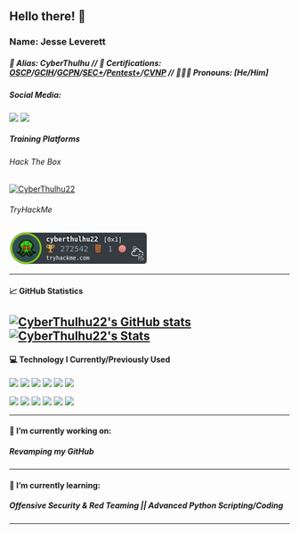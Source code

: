 ## Hello there! 👋
### **Name:** Jesse Leverett
##### :bust_in_silhouette: **Alias:** CyberThulhu // :scroll: **Certifications:** [OSCP](https://www.credly.com/badges/d0f12ced-3989-4ebf-83bf-39b01204c12d)/[GCIH](https://www.credly.com/badges/f5f3ee07-fd28-476c-aa2e-45cbff01fac0)/[GCPN](https://www.credly.com/badges/4e431b8a-cb16-41d2-9073-d90fbf42ba46)/[SEC+](https://www.credly.com/badges/ded471ea-c149-40e0-a7dc-4256eb84ab43)/[Pentest+](https://www.credly.com/badges/57a599de-e3f6-497d-bd28-a98066c377a4)/[CVNP](https://www.credly.com/badges/476aa3d6-9252-47f2-8c95-63522263744a) // 🤵🏼‍♂️ **Pronouns:** [He/Him]
##### **Social Media:**
![](https://img.shields.io/badge/LinkedIn-Jesse--Leverett-blue?style=plastic&logo=linkedin&logoColor=white&link=https://www.linkedin.com/in/jesse-leverett/)
![](https://img.shields.io/badge/Twitter-@CyberThulhu-blue?style=plastic&logo=twitter&logoColor=white&link=https://twitter.com/CyberThulhu)

##### **Training Platforms**
###### Hack The Box 
[![CyberThulhu22](https://www.hackthebox.eu/badge/image/58848)](https://www.hackthebox.eu/home/users/profile/58848)
###### TryHackMe 
![CyberThulhu22](https://github.com/CyberThulhu22/CyberThulhu22/blob/main/CyberThulhu22.png?raw=true)

---
#### :chart_with_upwards_trend: GitHub Statistics
[![CyberThulhu22's GitHub stats](https://github-readme-stats.vercel.app/api?username=CyberThulhu22&show_icons=true&line_height=27&count_private=true&title_color=8000ff&icon_color=9c48db&theme=cobalt)](https://github.com/CyberThulhu22/github-readme-stats)
[![CyberThulhu22's Stats](https://github-readme-stats.vercel.app/api/top-langs/?username=CyberThulhu22&hide=css,html&line_height=27&count_private=true&title_color=8000ff&text_color=c9cacc&icon_color=2bbc8a&bg_color=1d1f21&theme=cobalt)](https://github.com/CyberThulhu22/github-readme-stats)
---
#### :computer: Technology I Currently/Previously Used
![](https://img.shields.io/badge/OS-Linux-green?style=plastic&logo=linux&logoColor=white)
![](https://img.shields.io/badge/OS-Windows-green?style=plastic&logo=windows&logoColor=white)
![](https://img.shields.io/badge/Code-Python-green?style=plastic&logo=python&logoColor=white)
![](https://img.shields.io/badge/Shell-Bash-green?style=plastic&logo=gnu-bash&logoColor=white)
![](https://img.shields.io/badge/Shell-PowerShell-green?style=plastic&logo=powershell&logoColor=white)
![](https://img.shields.io/badge/Cloud-Amazon%20AWS-green?style=plastic&logo=amazonaws&logoColor=white)

![](https://img.shields.io/badge/C2-CobaltStrike-green?style=plastic&logo=hackthebox&logoColor=white)
![](https://img.shields.io/badge/C2-Merlin%20C2-green?style=plastic&logo=hackthebox&logoColor=white)
![](https://img.shields.io/badge/C2-Covenant%20C2-green?style=plastic&logo=hackthebox&logoColor=white)
![](https://img.shields.io/badge/C2-Meterpreter-green?style=plastic&logo=hackthebox&logoColor=white)
![](https://img.shields.io/badge/Tools-Docker-green?style=plastic&logo=docker&logoColor=white)
![](https://img.shields.io/badge/Tools-Kubernetes-green?style=plastic&logo=kubernetes&logoColor=white)

---
#### 🔭 I’m currently working on: 
##### Revamping my GitHub
---
#### 🌱 I’m currently learning: 
##### Offensive Security & Red Teaming || Advanced Python Scripting/Coding
---
